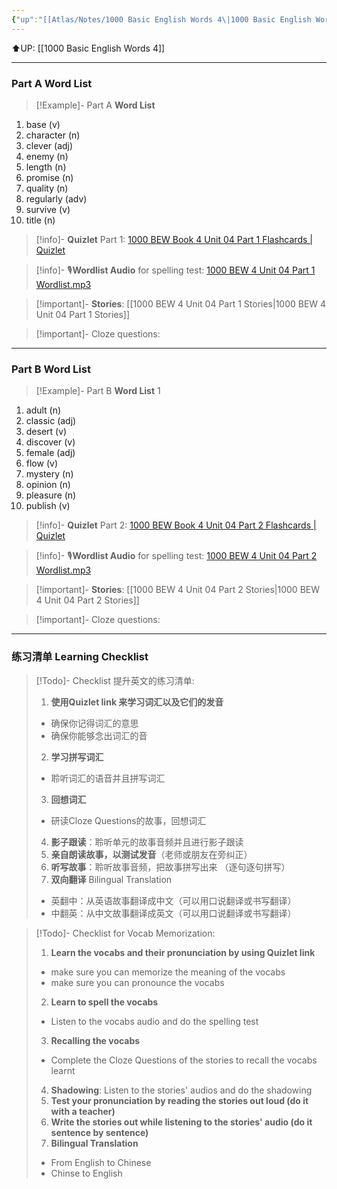 ```yaml
---
{"up":"[[Atlas/Notes/1000 Basic English Words 4\|1000 Basic English Words 4]]","dg-publish":true,"permalink":"/atlas/notes/1000-basic-english-words-4-unit-04/","dgPassFrontmatter":true}
---
```


⬆️UP: [[1000 Basic English Words 4]]

---
### Part A Word List


> [!Example]- Part A **Word List**
> 

1. base (v)
2. character (n)
3. clever (adj)
4. enemy (n)
5. length (n)
6. promise (n)
7. quality (n)
8. regularly (adv)
9. survive (v)
10. title (n)

> [!info]- **Quizlet** Part 1: [1000 BEW Book 4 Unit 04 Part 1 Flashcards | Quizlet]()

> [!info]- 🎙️**Wordlist Audio** for spelling test: [1000 BEW 4 Unit 04 Part 1 Wordlist.mp3]()

> [!important]- **Stories**: [[1000 BEW 4 Unit 04 Part 1 Stories\|1000 BEW 4 Unit 04 Part 1 Stories]]

> [!important]- Cloze questions: 

---
### Part B Word List 


 >[!Example]- Part B **Word List**
> 1

1. adult (n)
2. classic (adj)
3. desert (v)
4. discover (v)
5. female (adj)
6. flow (v)
7. mystery (n)
8. opinion (n)
9. pleasure (n)
10. publish (v)

> [!info]- **Quizlet** Part 2: [1000 BEW Book 4 Unit 04 Part 2 Flashcards | Quizlet]()

> [!info]- 🎙️**Wordlist Audio** for spelling test: [1000 BEW 4 Unit 04 Part 2 Wordlist.mp3]()

> [!important]- **Stories**: [[1000 BEW 4 Unit 04 Part 2 Stories\|1000 BEW 4 Unit 04 Part 2 Stories]]

> [!important]- Cloze questions: 

---

### 练习清单 Learning Checklist

> [!Todo]- Checklist 提升英文的练习清单:
> 1. **使用Quizlet link 来学习词汇以及它们的发音** 
>	- 确保你记得词汇的意思 
>	- 确保你能够念出词汇的音 
> 2. **学习拼写词汇** 
>	- 聆听词汇的语音并且拼写词汇 
> 3. **回想词汇**
>	- 研读Cloze Questions的故事，回想词汇 
> 4. **影子跟读**：聆听单元的故事音频并且进行影子跟读 
> 5. **亲自朗读故事，以测试发音**（老师或朋友在旁纠正）
> 6. **听写故事**：聆听故事音频，把故事拼写出来 （逐句逐句拼写）
> 7. **双向翻译** Bilingual Translation 
>	- 英翻中：从英语故事翻译成中文（可以用口说翻译或书写翻译）
>	- 中翻英：从中文故事翻译成英文（可以用口说翻译或书写翻译）

> [!Todo]- Checklist for Vocab Memorization:
> 
> 1. **Learn the vocabs and their pronunciation by using Quizlet link**
>	- make sure you can memorize the meaning of the vocabs
>	- make sure you can pronounce the vocabs
> 2. **Learn to spell the vocabs**
>	- Listen to the vocabs audio and do the spelling test
> 3. **Recalling the vocabs**
>	- Complete the Cloze Questions of the stories to recall the vocabs learnt
> 4. **Shadowing**: Listen to the stories' audios and do the shadowing
> 5. **Test your pronunciation by reading the stories out loud (do it with a teacher)**
> 6. **Write the stories out while listening to the stories' audio (do it sentence by sentence)**
> 7. **Bilingual Translation** 
> 	- From English to Chinese
> 	- Chinse to English

